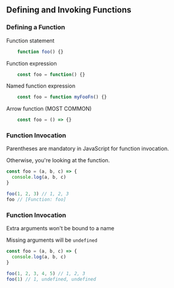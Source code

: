 Defining and Invoking Functions
-------------------------------

### Defining a Function

Function statement

```javascript
    function foo() {}
```

Function expression

```javascript
    const foo = function() {}
```

Named function expression

```javascript
    const foo = function myFooFn() {}
```

Arrow function (MOST COMMON)

```javascript
    const foo = () => {}
```

### Function Invocation

Parentheses are mandatory in JavaScript for function invocation. 

Otherwise, you're looking at the function.

```javascript
const foo = (a, b, c) => {
  console.log(a, b, c)
}

foo(1, 2, 3) // 1, 2, 3
foo // [Function: foo]
```

### Function Invocation

Extra arguments won't be bound to a name

Missing arguments will be `undefined`

```javascript
const foo = (a, b, c) => {
  console.log(a, b, c)
}

foo(1, 2, 3, 4, 5) // 1, 2, 3
foo(1) // 1, undefined, undefined
```

